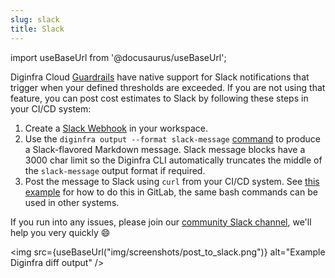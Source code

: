 ```yaml
---
slug: slack
title: Slack
---
```


import useBaseUrl from '@docusaurus/useBaseUrl';

Diginfra Cloud [Guardrails](/docs/diginfra_cloud/guardrails/) have native support for Slack notifications that trigger when your defined thresholds are exceeded. If you are not using that feature, you can post cost estimates to Slack by following these steps in your CI/CD system:

1. Create a [Slack Webhook](https://api.slack.com/messaging/webhooks) in your workspace.
2. Use the `diginfra output --format slack-message` [command](/docs/features/cli_commands/) to produce a Slack-flavored Markdown message. Slack message blocks have a 3000 char limit so the Diginfra CLI automatically truncates the middle of the `slack-message` output format if required.
3. Post the message to Slack using `curl` from your CI/CD system. See [this example](https://gitlab.com/diginfra/diginfra-gitlab-ci/-/tree/master/examples/slack) for how to do this in GitLab, the same bash commands can be used in other systems.

If you run into any issues, please join our [community Slack channel](https://www.diginfra.khulnasoft.com/community-chat), we'll help you very quickly 😄

<img src={useBaseUrl("img/screenshots/post_to_slack.png")} alt="Example Diginfra diff output" />
